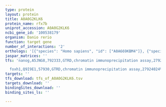 ```yaml
---
type: protein
layout: protein
title: A0A0G2KLK6
protein_name: rfx7b
uniprot_accession: A0A0G2KLK6
ncbi_gene_id: '100538179'
organism: Danio rerio
function: target gene
number_of_interactions: '2'
orthologs: '[{"species": "Homo sapiens", "id": ["A0A669KBM4"]}, {"species": "Mus musculus", "id": ["<a href=\"/protein/f8vpj6\">F8VPJ6</a>"]}, {"species": "Rattus norvegicus", "id": ["<a href=\"/protein/e9pt49\">E9PT49</a>"]}]'
jaspar_matrices: ''
tfs: 'nanog,A5JNG8,792333,GTRD,chromatin immunoprecipitation assay,27924024%5Buid%5D,No

  foxh1,Q9I9E1,57930,GTRD,chromatin immunoprecipitation assay,27924024%5Buid%5D,No'
targets: ''
tfs_download: tfs_of_A0A0G2KLK6.tsv
targets_download: ''
bindingSites_download: ''
binding_sites_ls: ''

---
```

